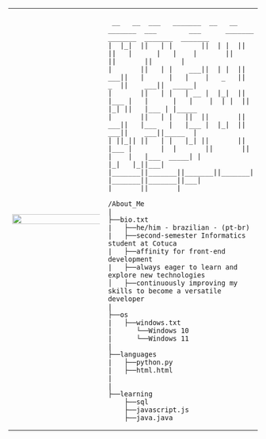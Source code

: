 <table>
  <tr>
    <td style="width: 50%;">
       <img src="https://i.pinimg.com/564x/70/b4/0a/70b40ae8cca2ba1ee9ea975c63c579e6.jpg" style="width: 200%; border: none;"/>
    </td>
    <td style="width: 50%; vertical-align: top;">
      <p style="font-family: monospace; font-size: 16px;">
       
     __   __  ___   _______  __   __  _______  ___        ___      _______  _______  _______  _______ 
    |  |_|  ||   | |       ||  | |  ||       ||   |      |   |    |       ||       ||       ||       |
    |       ||   | |    ___||  | |  ||    ___||   |      |   |    |   _   ||    _  ||    ___||  _____|
    |       ||   | |   | __ |  |_|  ||   |___ |   |      |   |    |  | |  ||   |_| ||   |___ | |_____ 
    |       ||   | |   ||  ||       ||    ___||   |___   |   |___ |  |_|  ||    ___||    ___||_____  |
    | ||_|| ||   | |   |_| ||       ||   |___ |       |  |       ||       ||   |    |   |___  _____| |
    |_|   |_||___| |_______||_______||_______||_______|  |_______||_______||___|    |_______||_______|

</p>

    /About_Me
    |
    ├──bio.txt
    |   ├──he/him - brazilian - (pt-br)
    |   ├──second-semester Informatics student at Cotuca
    |   ├──affinity for front-end development
    |   ├──always eager to learn and explore new technologies
    │   ├──continuously improving my skills to become a versatile developer
    |
    ├──os
    |   ├──windows.txt
    |      └──Windows 10
    |      └──Windows 11
    |
    ├──languages
    |   ├──python.py
    |   ├──html.html
    |
    |
    ├──learning
        ├──sql
        ├──javascript.js
        ├──java.java
        
  </tr>
</table>